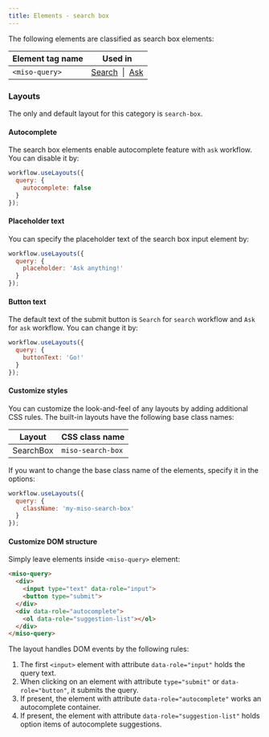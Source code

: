 ```yaml
---
title: Elements - search box
---
```


The following elements are classified as search box elements:

<table class="table">
  <thead>
    <tr>
      <th scope="col">Element tag name</th>
      <th scope="col">Used in</th>
    </tr>
  </thead>
  <tbody>
    <tr>
      <td><code>&lt;miso-query&gt;</code></td>
      <td>
        <a href="{{ '/ui/search/elements/' | url }}">Search</a>&nbsp; | &nbsp;<a href="{{ '/ui/ask/elements/' | url }}">Ask</a>
      </td>
    </tr>
  </tbody>
</table>

### Layouts

The only and default layout for this category is `search-box`.

#### Autocomplete

The search box elements enable autocomplete feature with `ask` workflow. You can disable it by:

```js
workflow.useLayouts({
  query: {
    autocomplete: false
  }
});
```

#### Placeholder text

You can specify the placeholder text of the search box input element by:

```js
workflow.useLayouts({
  query: {
    placeholder: 'Ask anything!'
  }
});
```

#### Button text

The default text of the submit button is `Search` for `search` workflow and `Ask` for `ask` workflow. You can change it by:

```js
workflow.useLayouts({
  query: {
    buttonText: 'Go!'
  }
});
```

#### Customize styles

You can customize the look-and-feel of any layouts by adding additional CSS rules. The built-in layouts have the following base class names:

<table class="table">
  <thead>
    <tr>
      <th scope="col">Layout</th>
      <th scope="col">CSS class name</th>
    </tr>
  </thead>
  <tbody>
    <tr>
      <td>SearchBox</td>
      <td><code>miso-search-box</code></td>
    </tr>
  </tbody>
</table>

If you want to change the base class name of the elements, specify it in the options:

```js
workflow.useLayouts({
  query: {
    className: 'my-miso-search-box'
  }
});
```

#### Customize DOM structure

Simply leave elements inside `<miso-query>` element:

```html
<miso-query>
  <div>
    <input type="text" data-role="input">
    <button type="submit">
  </div>
  <div data-role="autocomplete">
    <ol data-role="suggestion-list"></ol>
  </div>
</miso-query>
```

The layout handles DOM events by the following rules:

1. The first `<input>` element with attribute `data-role="input"` holds the query text.
1. When clicking on an element with attribute `type="submit"` or `data-role="button"`, it submits the query.
1. If present, the element with attribute `data-role="autocomplete"` works an autocomplete container.
1. If present, the element with attribute `data-role="suggestion-list"` holds option items of autocomplete suggestions.

